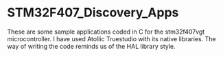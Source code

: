 # STM32F407_Discovery_Apps
These are some sample applications coded in C for the stm32f407vgt microcontroller.
I have used Atollic Truestudio with its native libraries. The way of writing the code
reminds us of the HAL library style.

